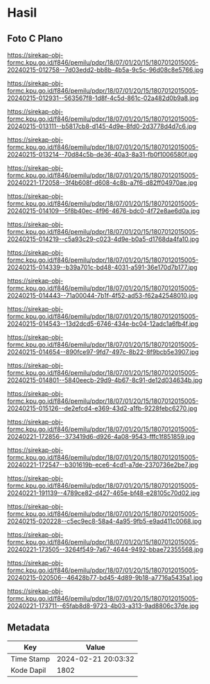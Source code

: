 # Hasil

## Foto C Plano

https://sirekap-obj-formc.kpu.go.id/f846/pemilu/pdpr/18/07/01/20/15/1807012015005-20240215-012758--7d03edd2-bb8b-4b5a-9c5c-96d08c8e5766.jpg

https://sirekap-obj-formc.kpu.go.id/f846/pemilu/pdpr/18/07/01/20/15/1807012015005-20240215-012931--563567f8-1d8f-4c5d-861c-02a482d0b9a8.jpg

https://sirekap-obj-formc.kpu.go.id/f846/pemilu/pdpr/18/07/01/20/15/1807012015005-20240215-013111--b5817cb8-d145-4d9e-8fd0-2d3778d4d7c6.jpg

https://sirekap-obj-formc.kpu.go.id/f846/pemilu/pdpr/18/07/01/20/15/1807012015005-20240215-013214--70d84c5b-de36-40a3-8a31-fb0f1006580f.jpg

https://sirekap-obj-formc.kpu.go.id/f846/pemilu/pdpr/18/07/01/20/15/1807012015005-20240221-172058--3f4b608f-d608-4c8b-a7f6-d82ff04970ae.jpg

https://sirekap-obj-formc.kpu.go.id/f846/pemilu/pdpr/18/07/01/20/15/1807012015005-20240215-014109--5f8b40ec-4f96-4676-bdc0-4f72e8ae6d0a.jpg

https://sirekap-obj-formc.kpu.go.id/f846/pemilu/pdpr/18/07/01/20/15/1807012015005-20240215-014219--c5a93c29-c023-4d9e-b0a5-d1768da4fa10.jpg

https://sirekap-obj-formc.kpu.go.id/f846/pemilu/pdpr/18/07/01/20/15/1807012015005-20240215-014339--b39a701c-bd48-4031-a591-36e170d7b177.jpg

https://sirekap-obj-formc.kpu.go.id/f846/pemilu/pdpr/18/07/01/20/15/1807012015005-20240215-014443--71a00044-7b1f-4f52-ad53-f62a42548010.jpg

https://sirekap-obj-formc.kpu.go.id/f846/pemilu/pdpr/18/07/01/20/15/1807012015005-20240215-014543--13d2dcd5-6746-434e-bc04-12adc1a6fb4f.jpg

https://sirekap-obj-formc.kpu.go.id/f846/pemilu/pdpr/18/07/01/20/15/1807012015005-20240215-014654--890fce97-9fd7-497c-8b22-8f9bcb5e3907.jpg

https://sirekap-obj-formc.kpu.go.id/f846/pemilu/pdpr/18/07/01/20/15/1807012015005-20240215-014801--5840eecb-29d9-4b67-8c91-de12d034634b.jpg

https://sirekap-obj-formc.kpu.go.id/f846/pemilu/pdpr/18/07/01/20/15/1807012015005-20240215-015126--de2efcd4-e369-43d2-a1fb-9228febc6270.jpg

https://sirekap-obj-formc.kpu.go.id/f846/pemilu/pdpr/18/07/01/20/15/1807012015005-20240221-172856--373419d6-d926-4a08-9543-fffc1f851859.jpg

https://sirekap-obj-formc.kpu.go.id/f846/pemilu/pdpr/18/07/01/20/15/1807012015005-20240221-172547--b301619b-ece6-4cd1-a7de-2370736e2be7.jpg

https://sirekap-obj-formc.kpu.go.id/f846/pemilu/pdpr/18/07/01/20/15/1807012015005-20240221-191139--4789ce82-d427-465e-bf48-e28105c70d02.jpg

https://sirekap-obj-formc.kpu.go.id/f846/pemilu/pdpr/18/07/01/20/15/1807012015005-20240215-020228--c5ec9ec8-58a4-4a95-9fb5-e9ad411c0068.jpg

https://sirekap-obj-formc.kpu.go.id/f846/pemilu/pdpr/18/07/01/20/15/1807012015005-20240221-173505--3264f549-7a67-4644-9492-bbae72355568.jpg

https://sirekap-obj-formc.kpu.go.id/f846/pemilu/pdpr/18/07/01/20/15/1807012015005-20240215-020506--46428b77-bd45-4d89-9b18-a7716a5435a1.jpg

https://sirekap-obj-formc.kpu.go.id/f846/pemilu/pdpr/18/07/01/20/15/1807012015005-20240221-173711--65fab8d8-9723-4b03-a313-9ad8806c37de.jpg


## Metadata

| Key        | Value               |
| ---------- | ------------------- |
| Time Stamp | 2024-02-21 20:03:32 |
| Kode Dapil | 1802                |



